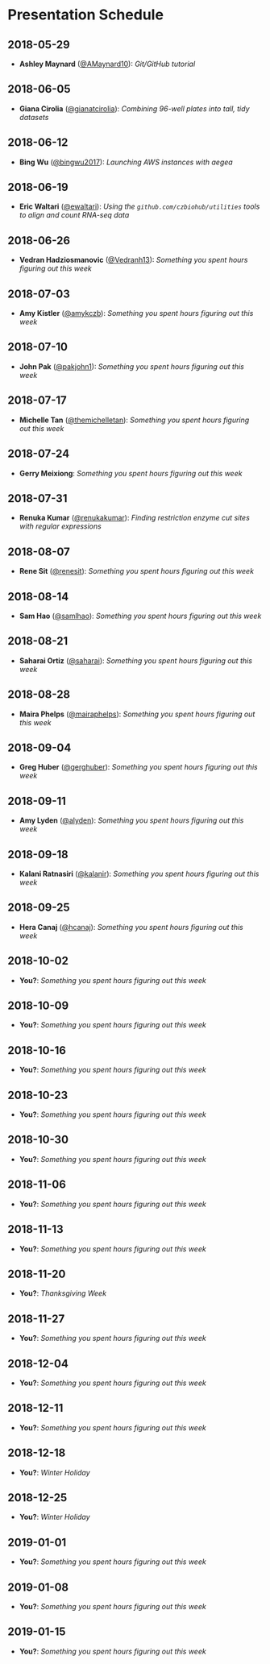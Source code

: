 # Presentation Schedule

## 2018-05-29

- **Ashley Maynard** ([@AMaynard10](https://github.com/AMaynard10)): *Git/GitHub tutorial*

## 2018-06-05

- **Giana Cirolia** ([@gianatcirolia](https://github.com/gianatcirolia)): *Combining 96-well plates into tall, tidy datasets*

## 2018-06-12

- **Bing Wu** ([@bingwu2017](https://github.com/bingwu2017)): *Launching AWS instances with aegea*

## 2018-06-19

- **Eric Waltari** ([@ewaltari](https://github.com/ewaltari)): *Using the `github.com/czbiohub/utilities` tools to align and count RNA-seq data*

## 2018-06-26

- **Vedran Hadziosmanovic** ([@Vedranh13](https://github.com/Vedranh13)): *Something you spent hours figuring out this week*

## 2018-07-03

- **Amy Kistler** ([@amykczb](https://github.com/amykczb)): *Something you spent hours figuring out this week*

## 2018-07-10

- **John Pak** ([@pakjohn1](https://github.com/pakjohn1)): *Something you spent hours figuring out this week*

## 2018-07-17

- **Michelle Tan** ([@themichelletan](https://github.com/themichelletan)): *Something you spent hours figuring out this week*

## 2018-07-24

- **Gerry Meixiong**: *Something you spent hours figuring out this week*

## 2018-07-31

- **Renuka Kumar** ([@renukakumar](https://github.com/renukakumar)): *Finding restriction enzyme cut sites with regular expressions*

## 2018-08-07

- **Rene Sit** ([@renesit](https://github.com/renesit)): *Something you spent hours figuring out this week*

## 2018-08-14

- **Sam Hao** ([@samlhao](https://github.com/samlhao)): *Something you spent hours figuring out this week*

## 2018-08-21

- **Saharai Ortiz** ([@saharai](https://github.com/saharai)): *Something you spent hours figuring out this week*

## 2018-08-28

- **Maira Phelps** ([@mairaphelps](https://github.com/mairaphelps)): *Something you spent hours figuring out this week*

## 2018-09-04

- **Greg Huber** ([@gerghuber](https://github.com/gerghuber)): *Something you spent hours figuring out this week*

## 2018-09-11

- **Amy Lyden** ([@alyden](https://github.com/alyden)): *Something you spent hours figuring out this week*

## 2018-09-18

- **Kalani Ratnasiri** ([@kalanir](https://github.com/kalanir)): *Something you spent hours figuring out this week*

## 2018-09-25

- **Hera Canaj** ([@hcanaj](https://github.com/hcanaj)): *Something you spent hours figuring out this week*

## 2018-10-02

- **You?**: *Something you spent hours figuring out this week*

## 2018-10-09

- **You?**: *Something you spent hours figuring out this week*

## 2018-10-16

- **You?**: *Something you spent hours figuring out this week*

## 2018-10-23

- **You?**: *Something you spent hours figuring out this week*

## 2018-10-30

- **You?**: *Something you spent hours figuring out this week*

## 2018-11-06

- **You?**: *Something you spent hours figuring out this week*

## 2018-11-13

- **You?**: *Something you spent hours figuring out this week*

## 2018-11-20

- **You?**: *Thanksgiving Week*

## 2018-11-27

- **You?**: *Something you spent hours figuring out this week*

## 2018-12-04

- **You?**: *Something you spent hours figuring out this week*

## 2018-12-11

- **You?**: *Something you spent hours figuring out this week*

## 2018-12-18

- **You?**: *Winter Holiday*

## 2018-12-25

- **You?**: *Winter Holiday*

## 2019-01-01

- **You?**: *Something you spent hours figuring out this week*

## 2019-01-08

- **You?**: *Something you spent hours figuring out this week*

## 2019-01-15

- **You?**: *Something you spent hours figuring out this week*

